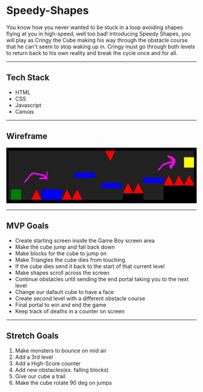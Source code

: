 # Speedy-Shapes

You know how you never wanted to be stuck in a loop avoiding shapes flying at you in high-speed, well too bad! Introducing Speedy Shapes, you will play as Cringy the Cube making his way through the obstacle course that he can't seem to stop waking up in. Cringy must go through both levels to return back to his own reality and break the cycle once and for all.

---

## Tech Stack

- HTML
- CSS
- Javascript
- Canvas

---

## Wireframe

![Wireframe](./images/Wireframe.JPG)

---

## MVP Goals

- Create starting screen inside the Game Boy screen area
- Make the cube jump and fall back down
- Make blocks for the cube to jump on
- Make Triangles the cube dies from touching
- If the cube dies send it back to the start of that current level
- Make shapes scroll across the screen
- Continue obstacles until sending the end portal taking you to the next level
- Change our dafault cube to have a face
- Create second level with a different obstacle course
- Final portal to win and end the game
- Keep track of deaths in a counter on screen

---

## Stretch Goals

1. Make monsters to bounce on mid air
2. Add a 3rd level
3. Add a High-Score counter
4. Add new obstacles(ex. falling blocks)
5. Give our cube a trail
6. Make the cube rotate 90 deg on jumps
